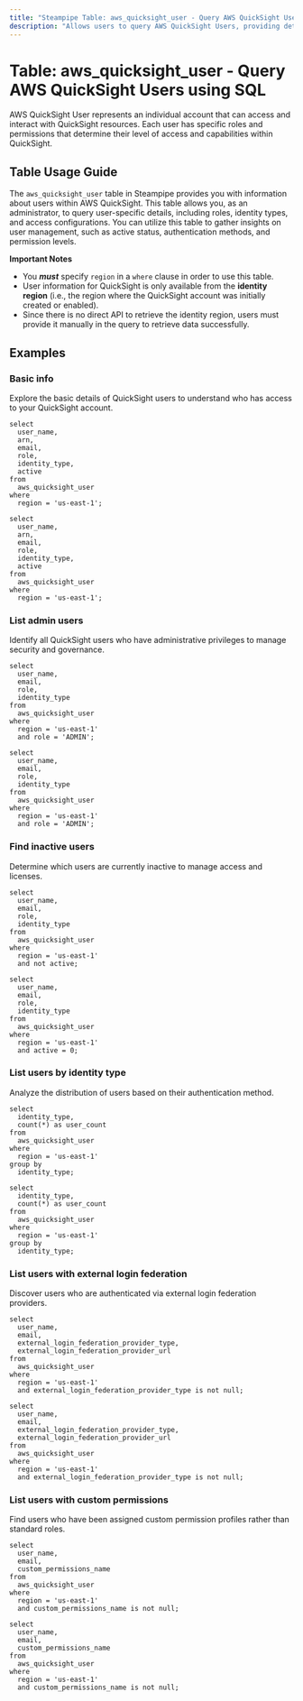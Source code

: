 ```yaml
---
title: "Steampipe Table: aws_quicksight_user - Query AWS QuickSight Users using SQL"
description: "Allows users to query AWS QuickSight Users, providing details about user accounts, roles, and access configurations within QuickSight."
---
```


# Table: aws_quicksight_user - Query AWS QuickSight Users using SQL

AWS QuickSight User represents an individual account that can access and interact with QuickSight resources. Each user has specific roles and permissions that determine their level of access and capabilities within QuickSight.

## Table Usage Guide

The `aws_quicksight_user` table in Steampipe provides you with information about users within AWS QuickSight. This table allows you, as an administrator, to query user-specific details, including roles, identity types, and access configurations. You can utilize this table to gather insights on user management, such as active status, authentication methods, and permission levels.

**Important Notes**
- You **_must_** specify `region` in a `where` clause in order to use this table.
- User information for QuickSight is only available from the **identity region** (i.e., the region where the QuickSight account was initially created or enabled).
- Since there is no direct API to retrieve the identity region, users must provide it manually in the query to retrieve data successfully.

## Examples

### Basic info
Explore the basic details of QuickSight users to understand who has access to your QuickSight account.

```sql+postgres
select
  user_name,
  arn,
  email,
  role,
  identity_type,
  active
from
  aws_quicksight_user
where
  region = 'us-east-1';
```

```sql+sqlite
select
  user_name,
  arn,
  email,
  role,
  identity_type,
  active
from
  aws_quicksight_user
where
  region = 'us-east-1';
```

### List admin users
Identify all QuickSight users who have administrative privileges to manage security and governance.

```sql+postgres
select
  user_name,
  email,
  role,
  identity_type
from
  aws_quicksight_user
where
  region = 'us-east-1'
  and role = 'ADMIN';
```

```sql+sqlite
select
  user_name,
  email,
  role,
  identity_type
from
  aws_quicksight_user
where
  region = 'us-east-1'
  and role = 'ADMIN';
```

### Find inactive users
Determine which users are currently inactive to manage access and licenses.

```sql+postgres
select
  user_name,
  email,
  role,
  identity_type
from
  aws_quicksight_user
where
  region = 'us-east-1'
  and not active;
```

```sql+sqlite
select
  user_name,
  email,
  role,
  identity_type
from
  aws_quicksight_user
where
  region = 'us-east-1'
  and active = 0;
```

### List users by identity type
Analyze the distribution of users based on their authentication method.

```sql+postgres
select
  identity_type,
  count(*) as user_count
from
  aws_quicksight_user
where
  region = 'us-east-1'
group by
  identity_type;
```

```sql+sqlite
select
  identity_type,
  count(*) as user_count
from
  aws_quicksight_user
where
  region = 'us-east-1'
group by
  identity_type;
```

### List users with external login federation
Discover users who are authenticated via external login federation providers.

```sql+postgres
select
  user_name,
  email,
  external_login_federation_provider_type,
  external_login_federation_provider_url
from
  aws_quicksight_user
where
  region = 'us-east-1'
  and external_login_federation_provider_type is not null;
```

```sql+sqlite
select
  user_name,
  email,
  external_login_federation_provider_type,
  external_login_federation_provider_url
from
  aws_quicksight_user
where
  region = 'us-east-1'
  and external_login_federation_provider_type is not null;
```

### List users with custom permissions
Find users who have been assigned custom permission profiles rather than standard roles.

```sql+postgres
select
  user_name,
  email,
  custom_permissions_name
from
  aws_quicksight_user
where
  region = 'us-east-1'
  and custom_permissions_name is not null;
```

```sql+sqlite
select
  user_name,
  email,
  custom_permissions_name
from
  aws_quicksight_user
where
  region = 'us-east-1'
  and custom_permissions_name is not null;
```
